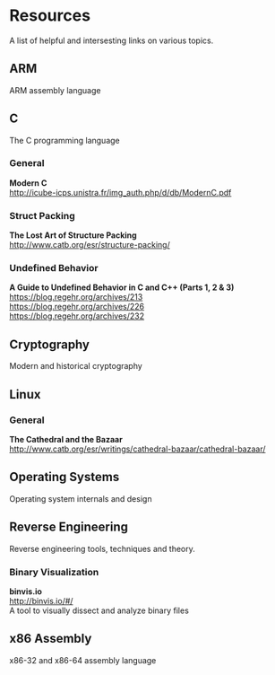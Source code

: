 # Resources
A list of helpful and intersesting links on various topics. 

## ARM
ARM assembly language

## C
The C programming language
### General
<b>Modern C</b><br>
http://icube-icps.unistra.fr/img_auth.php/d/db/ModernC.pdf
### Struct Packing
<b>The Lost Art of Structure Packing</b> <br>
http://www.catb.org/esr/structure-packing/

### Undefined Behavior
<b>A Guide to Undefined Behavior in C and C++ (Parts 1, 2 & 3)</b><br>
https://blog.regehr.org/archives/213 <br>
https://blog.regehr.org/archives/226 <br>
https://blog.regehr.org/archives/232 

## Cryptography
Modern and historical cryptography

## Linux
### General
<b>The Cathedral and the Bazaar</b><br>
http://www.catb.org/esr/writings/cathedral-bazaar/cathedral-bazaar/

## Operating Systems
Operating system internals and design

## Reverse Engineering
Reverse engineering tools, techniques and theory.

### Binary Visualization
**binvis.io**<br>
http://binvis.io/#/<br>
A tool to visually dissect and analyze binary files

## x86 Assembly
x86-32 and x86-64 assembly language
